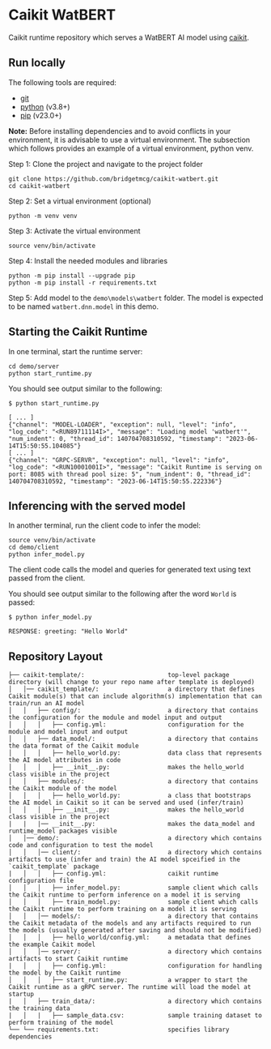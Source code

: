 # Caikit WatBERT

Caikit runtime repository which serves a WatBERT AI model using [caikit](https://github.com/caikit/caikit).

## Run locally

The following tools are required:

- [git](https://git-scm.com/)
- [python](https://www.python.org) (v3.8+)
- [pip](https://pypi.org/project/pip/) (v23.0+)

**Note:** Before installing dependencies and to avoid conflicts in your environment, it is advisable to use a virtual environment. The subsection which follows provides an example of a virtual environment, python venv.

Step 1: Clone the project and navigate to the project folder

```shell
git clone https://github.com/bridgetmcg/caikit-watbert.git
cd caikit-watbert
```

Step 2: Set a virtual environment (optional)

```shell
python -m venv venv
```

Step 3: Activate the virtual environment

```shell
source venv/bin/activate
```

Step 4: Install the needed modules and libraries

```shell
python -m pip install --upgrade pip
python -m pip install -r requirements.txt
```

Step 5: Add model to the `demo\models\watbert` folder. The model is expected to be named `watbert.dnn.model` in this demo.


## Starting the Caikit Runtime

In one terminal, start the runtime server:

```shell
cd demo/server
python start_runtime.py
```

You should see output similar to the following:

```ShellSession
$ python start_runtime.py

[ ... ]
{"channel": "MODEL-LOADER", "exception": null, "level": "info", "log_code": "<RUN89711114I>", "message": "Loading model 'watbert'", "num_indent": 0, "thread_id": 140704708310592, "timestamp": "2023-06-14T15:50:55.104085"}
[ ... ]
{"channel": "GRPC-SERVR", "exception": null, "level": "info", "log_code": "<RUN10001001I>", "message": "Caikit Runtime is serving on port: 8085 with thread pool size: 5", "num_indent": 0, "thread_id": 140704708310592, "timestamp": "2023-06-14T15:50:55.222336"}

```

## Inferencing with the served model

In another terminal, run the client code to infer the model:

```shell
source venv/bin/activate
cd demo/client
python infer_model.py
```

The client code calls the model and queries for generated text using text passed from the client.

You should see output similar to the following after the word `World` is passed:

```ShellSession
$ python infer_model.py

RESPONSE: greeting: "Hello World"
```

## Repository Layout

```text
├── caikit-template/:                       top-level package directory (will change to your repo name after template is deployed)
│   │── caikit_template/:                   a directory that defines Caikit module(s) that can include algorithm(s) implementation that can train/run an AI model 
│   │   ├── config/:                        a directory that contains the configuration for the module and model input and output
│   │   │   ├── config.yml:                 configuration for the module and model input and output
│   │   ├── data_model/:                    a directory that contains the data format of the Caikit module
│   │   │   ├── hello_world.py:             data class that represents the AI model attributes in code
│   │   │   ├── __init__.py:                makes the hello_world class visible in the project
│   │   ├── modules/:                       a directory that contains the Caikit module of the model
│   │   │   ├── hello_world.py:             a class that bootstraps the AI model in Caikit so it can be served and used (infer/train)
│   │   │   ├── __init__.py:                makes the hello_world class visible in the project
|   |   |── __init__.py:                    makes the data_model and runtime_model packages visible
│   │── demo/:                              a directory which contains code and configuration to test the model
│   │   │── client/:                        a directory which contains artifacts to use (infer and train) the AI model spceified in the `caikit_template` package
|   │   │   ├── config.yml:                 caikit runtime configuration file
│   │   │   ├── infer_model.py:             sample client which calls the Caikit runtime to perform inference on a model it is serving
│   │   │   ├── train_model.py:             sample client which calls the Caikit runtime to perform training on a model it is serving
│   │   │── models/:                        a directory that contains the Caikit metadata of the models and any artifacts required to run the models (usually generated after saving and should not be modified)
│   │   │   ├── hello_world/config.yml:     a metadata that defines the example Caikit model
│   │   │── server/:                        a directory which contains artifacts to start Caikit runtime
|   │   │   ├── config.yml:                 configuration for handling the model by the Caikit runtime
│   │   │   ├── start_runtime.py:           a wrapper to start the Caikit runtime as a gRPC server. The runtime will load the model at startup
|   │   ├── train_data/:                    a directory which contains the training data
|   │   |   ├── sample_data.csv:            sample training dataset to perform training of the model
└── └── requirements.txt:                   specifies library dependencies
```

